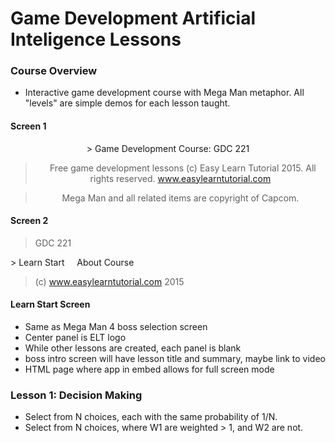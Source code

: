 # Game Development Artificial Inteligence Lessons

### Course Overview

 + Interactive game development course with Mega Man metaphor. All "levels" are simple demos for each lesson taught.

#### Screen 1
<center>
> Game Development Course: GDC 221

> &nbsp;
> Free game development lessons
  (c) Easy Learn Tutorial 2015. All rights reserved.
  www.easylearntutorial.com

>  Mega Man and all related items are copyright of Capcom.
</center>

#### Screen 2

> GDC 221
>
  \> Learn Start
  &nbsp; &nbsp; About Course

> (c) www.easylearntutorial.com 2015

#### Learn Start Screen

 + Same as Mega Man 4 boss selection screen
 + Center panel is ELT logo
 + While other lessons are created, each panel is blank
 + boss intro screen will have lesson title and summary, maybe link to video
 + HTML page where app in embed allows for full screen mode

### Lesson 1: Decision Making

 + Select from N choices, each with the same probability of 1/N.
 + Select from N choices, where W1 are weighted > 1, and W2 are not.

